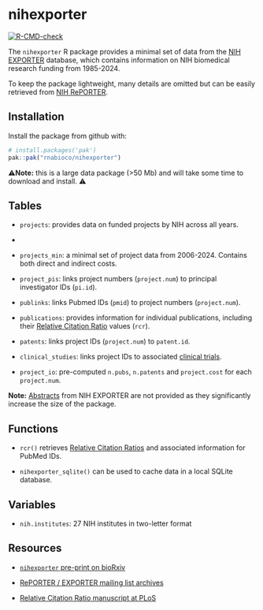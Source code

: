 
# nihexporter

<!-- badges: start -->

[![R-CMD-check](https://github.com/rnabioco/nihexporter/actions/workflows/R-CMD-check.yaml/badge.svg)](https://github.com/rnabioco/nihexporter/actions/workflows/R-CMD-check.yaml)
<!-- badges: end -->

The `nihexporter` R package provides a minimal set of data from the [NIH
EXPORTER](https://reporter.nih.gov/exporter) database, which contains
information on NIH biomedical research funding from 1985-2024.

To keep the package lightweight, many details are omitted but can be
easily retrieved from [NIH RePORTER](https://reporter.nih.gov/).

## Installation

Install the package from github with:

``` r
# install.packages('pak')
pak::pak("rnabioco/nihexporter")
```

⚠️**Note:** this is a large data package (\>50 Mb) and will take some
time to download and install. ⚠️

## Tables

- `projects`: provides data on funded projects by NIH across all years.

- 

- `projects_min`: a minimal set of project data from 2006-2024. Contains
  both direct and indirect costs.

- `project_pis`: links project numbers (`project.num`) to principal
  investigator IDs (`pi.id`).

- `publinks`: links Pubmed IDs (`pmid`) to project numbers
  (`project.num`).

- `publications`: provides information for individual publications,
  including their [Relative Citation Ratio](https://icite.od.nih.gov)
  values (`rcr`).

- `patents`: links project IDs (`project.num`) to `patent.id`.

- `clinical_studies`: links project IDs to associated [clinical
  trials](https://clinicaltrials.gov/).

- `project_io`: pre-computed `n.pubs`, `n.patents` and `project.cost`
  for each `project.num`.

**Note:** [Abstracts](https://reporter.nih.gov/exporter/abstracts) from
NIH EXPORTER are not provided as they significantly increase the size of
the package.

## Functions

- `rcr()` retrieves [Relative Citation
  Ratios](https://icite.od.nih.gov/) and associated information for
  PubMed IDs.

- `nihexporter_sqlite()` can be used to cache data in a local SQLite
  database.

## Variables

- `nih.institutes`: 27 NIH institutes in two-letter format

## Resources

- [`nihexporter` pre-print on
  bioRxiv](https://biorxiv.org/content/early/2015/12/02/033456)

- [RePORTER / EXPORTER mailing list
  archives](https://list.nih.gov/cgi-bin/wa.exe?A0=NIH-REPORT-PUBLIC-L)

- [Relative Citation Ratio manuscript at
  PLoS](https://journals.plos.org/plosbiology/article?id=10.1371/journal.pbio.1002541)
